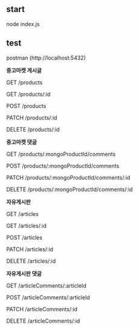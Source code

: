 ## start

node index.js

## test

postman (http://localhost:5432)

**중고마켓 게시글**

GET /products

GET /products/:id

POST /products

PATCH /products/:id

DELETE /products/:id

**중고마켓 댓글**

GET /products/:mongoProductId/comments

POST /products/:mongoProductId/comments

PATCH /products/:mongoProductId/comments/:id

DELETE /products/:mongoProductId/comments/:id

**자유게시판**

GET /articles

GET /articles/:id

POST /articles

PATCH /articles/:id

DELETE /articles/:id

**자유게시판 댓글**

GET /articleComments/:articleId

POST /articleComments/:articleId

PATCH /articleComments/:id

DELETE /articleComments/:id
